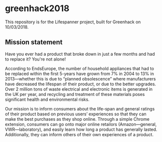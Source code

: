 # greenhack2018
This repository is for the Lifespanner project, built for Greenhack on 10/03/2018.

## Mission statement

Have you ever had a product that broke down in just a few months and had to replace it? You're not alone!

According to EndsEurope, the number of household appliances that had to be replaced within the first 5-years have grown from 7% in 2004 to 13% in 2013—whether this is due to “planned obsolescence” where manufacturers have decreased the lifespan of their product, or due to the better upgrades. Over 2 million tons of waste electrical and electronic items is generated in the UK per year, and recycling and treatment of these materials poses significant health and environmental risks.

 
Our mission is to inform consumers about the life-span and general ratings of their product based on previous users’ experiences so that they can make the best purchases as they shop online. Through a simple Chrome extension, consumers can go onto major online retailors (Amazon—general, VWR—laboratory), and easily learn how long a product has generally lasted. Additionally, they can inform others of their own experiences of a product.
